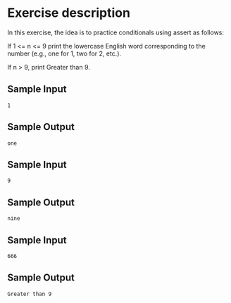 # Exercise description

In this exercise, the idea is to practice conditionals using assert as follows:

If 1 <= n <= 9 print the lowercase English word corresponding to the number (e.g., one for 1, two for 2, etc.).

If n > 9, print Greater than 9.

## Sample Input
```
1
```
## Sample Output

```
one
```

## Sample Input
```
9
```
## Sample Output

```
nine
```

## Sample Input
```
666
```
## Sample Output

```
Greater than 9
```
